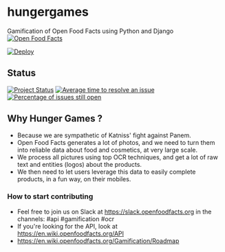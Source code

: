 # hungergames
Gamification of Open Food Facts using Python and Django<br>
[![Open Food Facts](https://static.openfoodfacts.org/images/misc/openfoodfacts-logo-en-178x150.png)](https://world.openfoodfacts.org/)

[![Deploy](https://www.herokucdn.com/deploy/button.svg)](https://heroku.com/deploy?template=https://github.com/openfoodfacts/hungergames)

## Status ##
[![Project Status](https://opensource.box.com/badges/active.svg)](https://opensource.box.com/badges)
[![Average time to resolve an issue](https://isitmaintained.com/badge/resolution/openfoodfacts/hungergames.svg)](https://isitmaintained.com/project/openfoodfacts/hungergames "Average time to resolve an issue")
[![Percentage of issues still open](https://isitmaintained.com/badge/open/openfoodfacts/hungergames.svg)](https://isitmaintained.com/project/openfoodfacts/hungergames "Percentage of issues still open")

##  Why Hunger Games ? ##
- Because we are sympathetic of Katniss' fight against Panem.
- Open Food Facts generates a lot of photos, and we need to turn them into reliable data about food and cosmetics, at very large scale.
- We process all pictures using top OCR techniques, and get a lot of raw text and entities (logos) about the products.
- We then need to let users leverage this data to easily complete products, in a fun way, on their mobiles.

### How to start contributing ###

- Feel free to join us on Slack at https://slack.openfoodfacts.org in the channels: #api #gamification #ocr
- If you're looking for the API, look at https://en.wiki.openfoodfacts.org/API
- https://en.wiki.openfoodfacts.org/Gamification/Roadmap
